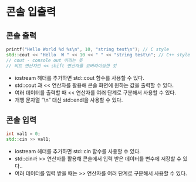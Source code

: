 # 콘솔 입출력

## 콘솔 출력

```cpp
printf("Hello World %d %s\n", 10, "string test\n"); // C style
std::cout << "Hello  W " << 10 << " " << "string test\n"; // C++ style
// cout - console out 이라는 뜻
// 비트 연산자인 << shift 연산자를 오버라이딩한 것
```

- iostream 헤더를 추가하면 std::cout 함수를 사용할 수 있다.
- std::cout 과 << 연산자를 활용해 콘솔 화면에 원하는 값을 출력할 수 있다.
- 여러 데이터를 출력할 때 << 연산자를 여러 단계로 구분해서 사용할 수 있다.
- 개행 문자열 “\n” 대신 std::endl을 사용할 수 있다.

## 콘솔 입력

```cpp
int val1 = 0;
std::cin >> val1;
```

- iostream 헤더를 추가하면 std::cin 함수를 사용할 수 있다.
- std::cin과 >> 연산자를 활용해 콘솔에서 입력 받은 데이터를 변수에 저장할 수 있다..
- 여러 데이터를 입력 받을 때는 >> 연산자를 여러 단계로 구분해서 사용할 수 있다.